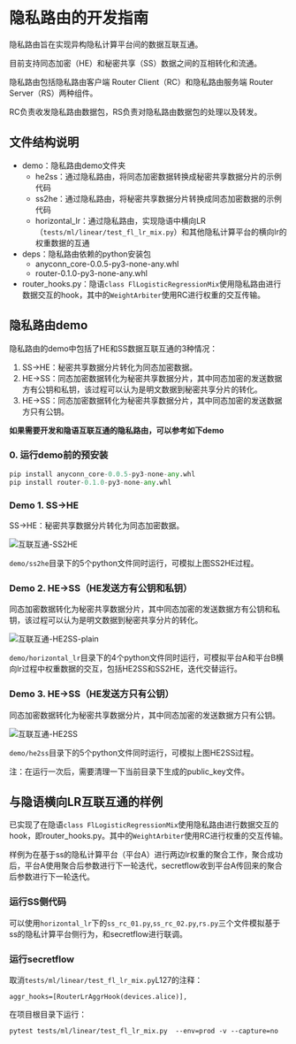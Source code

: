 # 隐私路由的开发指南

隐私路由旨在实现异构隐私计算平台间的数据互联互通。

目前支持同态加密（HE）和秘密共享（SS）数据之间的互相转化和流通。

隐私路由包括隐私路由客户端 Router Client（RC）和隐私路由服务端 Router Server（RS）两种组件。

RC负责收发隐私路由数据包，RS负责对隐私路由数据包的处理以及转发。

## 文件结构说明

- demo：隐私路由demo文件夹
  - he2ss：通过隐私路由，将同态加密数据转换成秘密共享数据分片的示例代码
  - ss2he：通过隐私路由，将秘密共享数据分片转换成同态加密数据的示例代码
  - horizontal_lr：通过隐私路由，实现隐语中横向LR（`tests/ml/linear/test_fl_lr_mix.py`）和其他隐私计算平台的横向lr的权重数据的互通
- deps：隐私路由依赖的python安装包
  - anyconn_core-0.0.5-py3-none-any.whl
  - router-0.1.0-py3-none-any.whl
- router_hooks.py：隐语`class FlLogisticRegressionMix`使用隐私路由进行数据交互的hook，其中的`WeightArbiter`使用RC进行权重的交互传输。

## 隐私路由demo

隐私路由的demo中包括了HE和SS数据互联互通的3种情况：

1. SS->HE：秘密共享数据分片转化为同态加密数据。
2. HE->SS：同态加密数据转化为秘密共享数据分片，其中同态加密的发送数据方有公钥和私钥，该过程可以认为是明文数据到秘密共享分片的转化。
3. HE->SS：同态加密数据转化为秘密共享数据分片，其中同态加密的发送数据方只有公钥。

**如果需要开发和隐语互联互通的隐私路由，可以参考如下demo**

### 0. 运行demo前的预安装

```python
pip install anyconn_core-0.0.5-py3-none-any.whl
pip install router-0.1.0-py3-none-any.whl
```

### Demo 1. SS->HE

SS->HE：秘密共享数据分片转化为同态加密数据。

![互联互通-SS2HE](/Users/chenlu/workspace/secretflow_chenlu/secretflow/ml/linear/interconnection/img/互联互通-SS2HE.png)

`demo/ss2he`目录下的5个python文件同时运行，可模拟上图SS2HE过程。

### Demo 2. HE->SS（HE发送方有公钥和私钥）

同态加密数据转化为秘密共享数据分片，其中同态加密的发送数据方有公钥和私钥，该过程可以认为是明文数据到秘密共享分片的转化。

![互联互通-HE2SS-plain](/Users/chenlu/workspace/secretflow_chenlu/secretflow/ml/linear/interconnection/img/互联互通-HE2SS-plain.png)

`demo/horizontal_lr`目录下的4个python文件同时运行，可模拟平台A和平台B横向lr过程中权重数据的交互，包括HE2SS和SS2HE，迭代交替运行。

### Demo 3. HE->SS（HE发送方只有公钥）

同态加密数据转化为秘密共享数据分片，其中同态加密的发送数据方只有公钥。

![互联互通-HE2SS](/Users/chenlu/workspace/secretflow_chenlu/secretflow/ml/linear/interconnection/img/互联互通-HE2SS.png)

`demo/he2ss`目录下的5个python文件同时运行，可模拟上图HE2SS过程。

注：在运行一次后，需要清理一下当前目录下生成的public_key文件。

## 与隐语横向LR互联互通的样例

已实现了在隐语`class FlLogisticRegressionMix`使用隐私路由进行数据交互的hook，即router_hooks.py。其中的`WeightArbiter`使用RC进行权重的交互传输。

样例为在基于ss的隐私计算平台（平台A）进行两边lr权重的聚合工作，聚合成功后，平台A使用聚合后参数进行下一轮迭代，secretflow收到平台A传回来的聚合后参数进行下一轮迭代。

### 运行SS侧代码

可以使用`horizontal_lr`下的`ss_rc_01.py`,`ss_rc_02.py`,`rs.py`三个文件模拟基于ss的隐私计算平台侧行为，和secretflow进行联调。

### 运行secretflow

取消`tests/ml/linear/test_fl_lr_mix.py`L127的注释：

```
aggr_hooks=[RouterLrAggrHook(devices.alice)],
```

在项目根目录下运行：

```
pytest tests/ml/linear/test_fl_lr_mix.py  --env=prod -v --capture=no
```
